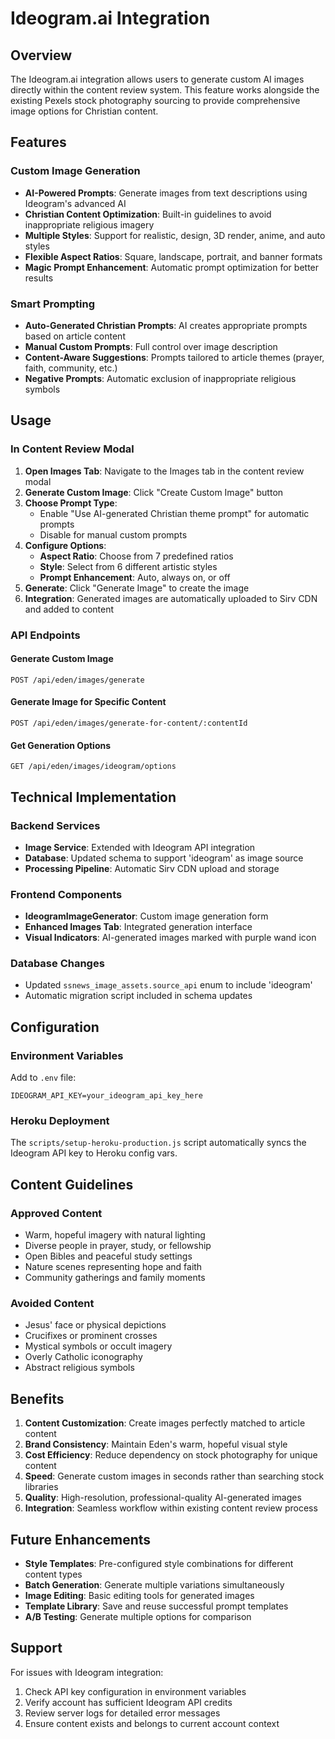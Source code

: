 # Ideogram.ai Integration

## Overview

The Ideogram.ai integration allows users to generate custom AI images directly within the content review system. This feature works alongside the existing Pexels stock photography sourcing to provide comprehensive image options for Christian content.

## Features

### Custom Image Generation
- **AI-Powered Prompts**: Generate images from text descriptions using Ideogram's advanced AI
- **Christian Content Optimization**: Built-in guidelines to avoid inappropriate religious imagery
- **Multiple Styles**: Support for realistic, design, 3D render, anime, and auto styles
- **Flexible Aspect Ratios**: Square, landscape, portrait, and banner formats
- **Magic Prompt Enhancement**: Automatic prompt optimization for better results

### Smart Prompting
- **Auto-Generated Christian Prompts**: AI creates appropriate prompts based on article content
- **Manual Custom Prompts**: Full control over image description
- **Content-Aware Suggestions**: Prompts tailored to article themes (prayer, faith, community, etc.)
- **Negative Prompts**: Automatic exclusion of inappropriate religious symbols

## Usage

### In Content Review Modal

1. **Open Images Tab**: Navigate to the Images tab in the content review modal
2. **Generate Custom Image**: Click "Create Custom Image" button
3. **Choose Prompt Type**:
   - Enable "Use AI-generated Christian theme prompt" for automatic prompts
   - Disable for manual custom prompts
4. **Configure Options**:
   - **Aspect Ratio**: Choose from 7 predefined ratios
   - **Style**: Select from 6 different artistic styles
   - **Prompt Enhancement**: Auto, always on, or off
5. **Generate**: Click "Generate Image" to create the image
6. **Integration**: Generated images are automatically uploaded to Sirv CDN and added to content

### API Endpoints

#### Generate Custom Image
```
POST /api/eden/images/generate
```

#### Generate Image for Specific Content
```
POST /api/eden/images/generate-for-content/:contentId
```

#### Get Generation Options
```
GET /api/eden/images/ideogram/options
```

## Technical Implementation

### Backend Services
- **Image Service**: Extended with Ideogram API integration
- **Database**: Updated schema to support 'ideogram' as image source
- **Processing Pipeline**: Automatic Sirv CDN upload and storage

### Frontend Components
- **IdeogramImageGenerator**: Custom image generation form
- **Enhanced Images Tab**: Integrated generation interface
- **Visual Indicators**: AI-generated images marked with purple wand icon

### Database Changes
- Updated `ssnews_image_assets.source_api` enum to include 'ideogram'
- Automatic migration script included in schema updates

## Configuration

### Environment Variables
Add to `.env` file:
```
IDEOGRAM_API_KEY=your_ideogram_api_key_here
```

### Heroku Deployment
The `scripts/setup-heroku-production.js` script automatically syncs the Ideogram API key to Heroku config vars.

## Content Guidelines

### Approved Content
- Warm, hopeful imagery with natural lighting
- Diverse people in prayer, study, or fellowship
- Open Bibles and peaceful study settings
- Nature scenes representing hope and faith
- Community gatherings and family moments

### Avoided Content
- Jesus' face or physical depictions
- Crucifixes or prominent crosses
- Mystical symbols or occult imagery
- Overly Catholic iconography
- Abstract religious symbols

## Benefits

1. **Content Customization**: Create images perfectly matched to article content
2. **Brand Consistency**: Maintain Eden's warm, hopeful visual style
3. **Cost Efficiency**: Reduce dependency on stock photography for unique content
4. **Speed**: Generate custom images in seconds rather than searching stock libraries
5. **Quality**: High-resolution, professional-quality AI-generated images
6. **Integration**: Seamless workflow within existing content review process

## Future Enhancements

- **Style Templates**: Pre-configured style combinations for different content types
- **Batch Generation**: Generate multiple variations simultaneously
- **Image Editing**: Basic editing tools for generated images
- **Template Library**: Save and reuse successful prompt templates
- **A/B Testing**: Generate multiple options for comparison

## Support

For issues with Ideogram integration:
1. Check API key configuration in environment variables
2. Verify account has sufficient Ideogram API credits
3. Review server logs for detailed error messages
4. Ensure content exists and belongs to current account context 